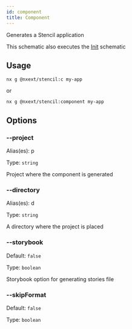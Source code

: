 ```yaml
---
id: component
title: Component
---
```


Generates a Stencil application

This schematic also executes the [Init](init) schematic

## Usage

```
nx g @nxext/stencil:c my-app
```

or

```
nx g @nxext/stencil:component my-app
```

## Options

### --project

Alias(es): p

Type: `string`

Project where the component is generated

### --directory

Alias(es): d

Type: `string`

A directory where the project is placed

### --storybook

Default: `false`

Type: `boolean`

Storybook option for generating stories file

### --skipFormat

Default: `false`

Type: `boolean`
